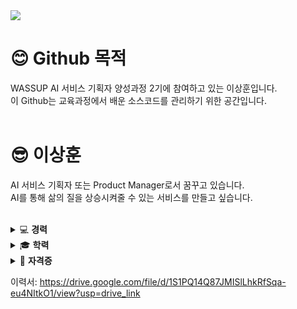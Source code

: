<img src="https://capsule-render.vercel.app/api?type=venom&color=auto&fontColor=000000&height=240&section=header&text=I%20am%20Sanghoon" />

# 😊 Github 목적
WASSUP AI 서비스 기획자 양성과정 2기에 참여하고 있는 이상훈입니다.   
이 Github는 교육과정에서 배운 소스코드를 관리하기 위한 공간입니다.
<br>
<br>
# 😎 이상훈
AI 서비스 기획자 또는 Product Manager로서 꿈꾸고 있습니다.   
AI를 통해 삶의 질을 상승시켜줄 수 있는 서비스를 만들고 싶습니다.
<br>
<br>
<details>
<summary>
  💻 <b>경력</b>
</summary>
  * 회사명: JNPMEDI<br>
  * 직군: Product Manager<br>
  * 재직기간: 2023.07 ~ 2023.11<br>
  <br>
  * 회사명: 오픈오브젝트<br>
  * 직군: Web·App 기획자<br>
  * 재직기간: 2020.11 ~ 2022.12<br>
</details>
<details>
<summary>
  🎓 <b>학력</b>
</summary>
  * 한국기술교육대학교 공학사<br>
  * 주전공: 메카트로닉스공학부(생산시스템공학심화전공)<br>
  * 부전공: HRD<br>
  * 교직이수 수료<br>
</details>
<details>
<summary>
  🏅 <b>자격증</b>
</summary>
  * 정보처리기사<br>
  * SW테스트 전문가(CSTS) 일반등급(Foundation Level)<br>
  * GAIQ<br>
  * 중등학교 정교사 2급 - 기계·금속<br>
  * 직업능력개발훈련교사 - 기계가공 3급<br>
  * 직업능력개발훈련교사 - 기계설계 3급<br>
  * 직업능력개발훈련교사 - 기계조립·관리 3급<br>
  * 1종보통운전면허<br>
</details>

이력서: https://drive.google.com/file/d/1S1PQ14Q87JMISlLhkRfSqa-eu4NItkO1/view?usp=drive_link
